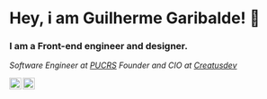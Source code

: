 # Hey, i am Guilherme Garibalde! 👋
### I am a Front-end engineer and designer.
*Software Engineer at [PUCRS](https://www.pucrs.br/)*
*Founder and CIO at [Creatusdev](https://github.com/Creatus-Desenvolvimento-de-Solucoes)*

<a href="https://instagram.com/yushi.95"><img align="left" src="https://raw.githubusercontent.com/yushi1007/yushi1007/main/images/instagram.svg" alt="Yu Shi | Instagram" width="21px"/></a>
<a href="https://yushi95.medium.com/"><img align="left" src="https://raw.githubusercontent.com/yushi1007/yushi1007/main/images/medium.svg" alt="Yu Shi | Medium" width="21px"/></a>
</br>
